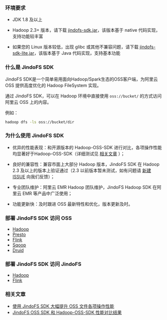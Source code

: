 ### 环境要求
* JDK 1.8 及以上

* Hadoop 2.3+ 版本，请下载 [jindofs-sdk.jar](/docs/jindofs_sdk_download.md)，该版本基于 native 代码实现，支持功能较丰富
  
* 如果您的 Linux 版本较低，出现 glibc 或其他不兼容问题，请下载 [jindofs-sdk-lite.jar](/docs/jindofs_sdk_download.md)，该版本基于 Java 代码实现，支持基本功能

### 什么是 JindoFS SDK

JindoFS SDK是一个简单易用面向Hadoop/Spark生态的OSS客户端，为阿里云 OSS 提供高度优化的 Hadoop FileSystem 实现。

通过 JindoFS SDK，可以在 Hadoop 环境中直接使用 `oss://bucket/` 的方式访问阿里云 OSS 上的内容。

例如：

````bash
hadoop dfs -ls oss://bucket/dir
````

### 为什么使用 JindoFS SDK

- 优异的性能表现：和开源版本的 Hadoop-OSS-SDK 进行对比，各项操作性能均显著好于Hadoop-OSS-SDK（详细测试见 [相关文章](jindofs_sdk_overview.md#相关文章) ）；

- 良好的兼容性：兼容市面上大部分 Hadoop 版本，JindoFS SDK 在 Hadoop 2.3 及以上的版本上验证通过（2.3 以前版本暂未测试，如有问题请 [新建 ISSUE](https://github.com/aliyun/alibabacloud-jindo-sdk/issues/new) 向我们反馈）；

- 专业团队维护：阿里云 EMR Hadoop 团队维护，JindoFS Hadoop SDK 在阿里云 EMR 等产品中广泛使用；

- 功能更新快：及时跟进 OSS 最新特性和优化，版本更新及时。



### 部署 JindoFS SDK 访问 OSS

* [Hadoop](jindofs_sdk_how_to.md)
* [Presto](jindosdk_on_presto.md)
* [Flink](/docs/flink/jindofs_sdk_on_flink_for_oss.md)
* [Sqoop](kitesdk_on_sqoop.md)
* [Druid](jindosdk_on_druid.md)

### 部署 JindoFS SDK 访问 JindoFS

- [Hadoop](jindofs_sdk_how_to_jfs.md)
- [Flink](/docs/flink/jindofs_sdk_on_flink_for_jfs.md)

### 相关文章

* [使用 JindoFS SDK 大幅提升 OSS 文件各项操作性能](https://developer.aliyun.com/article/767222)
* [JindoFS OSS SDK 和 Hadoop-OSS-SDK 性能对比结果](jindofs_sdk_vs_hadoop_sdk.md)


